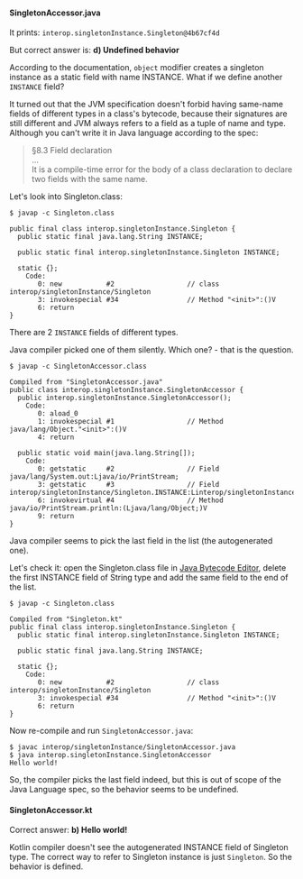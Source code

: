 #### SingletonAccessor.java
It prints: `interop.singletonInstance.Singleton@4b67cf4d`

But correct answer is: **d) Undefined behavior**

According to the documentation, `object` modifier creates a singleton instance as a static field with name INSTANCE. What
if we define another `INSTANCE` field?

It turned out that the JVM specification doesn't forbid having same-name fields of different types in a class's bytecode,
because their signatures are still different and JVM always refers to a field as a tuple of name and type. Although you
can't write it in Java language according to the spec:

> §8.3 Field declaration  
> ...  
> It is a compile-time error for the body of a class declaration to declare two fields with the same name.


Let's look into Singleton.class:
```
$ javap -c Singleton.class

public final class interop.singletonInstance.Singleton {
  public static final java.lang.String INSTANCE;

  public static final interop.singletonInstance.Singleton INSTANCE;

  static {};
    Code:
       0: new           #2                  // class interop/singletonInstance/Singleton
       3: invokespecial #34                 // Method "<init>":()V
       6: return
}
```
There are 2 `INSTANCE` fields of different types.


Java compiler picked one of them silently. Which one? - that is the question.
```
$ javap -c SingletonAccessor.class

Compiled from "SingletonAccessor.java"
public class interop.singletonInstance.SingletonAccessor {
  public interop.singletonInstance.SingletonAccessor();
    Code:
       0: aload_0
       1: invokespecial #1                  // Method java/lang/Object."<init>":()V
       4: return

  public static void main(java.lang.String[]);
    Code:
       0: getstatic     #2                  // Field java/lang/System.out:Ljava/io/PrintStream;
       3: getstatic     #3                  // Field interop/singletonInstance/Singleton.INSTANCE:Linterop/singletonInstance/Singleton;
       6: invokevirtual #4                  // Method java/io/PrintStream.println:(Ljava/lang/Object;)V
       9: return
}

```
Java compiler seems to pick the last field in the list (the autogenerated one).

Let's check it: open the Singleton.class file in [Java Bytecode Editor](http://cs.ioc.ee/~ando/jbe/), delete the first
INSTANCE field of String type and add the same field to the end of the list.
```
$ javap -c Singleton.class 

Compiled from "Singleton.kt"
public final class interop.singletonInstance.Singleton {
  public static final interop.singletonInstance.Singleton INSTANCE;

  public static final java.lang.String INSTANCE;
  
  static {};
    Code:
       0: new           #2                  // class interop/singletonInstance/Singleton
       3: invokespecial #34                 // Method "<init>":()V
       6: return
}
``` 

Now re-compile and run `SingletonAccessor.java`:
```
$ javac interop/singletonInstance/SingletonAccessor.java
$ java interop.singletonInstance.SingletonAccessor 
Hello world!
```

So, the compiler picks the last field indeed, but this is out of scope of the Java Language spec, so the behavior seems
to be undefined.


#### SingletonAccessor.kt
Correct answer: **b) Hello world!**

Kotlin compiler doesn't see the autogenerated INSTANCE field of Singleton type. The correct way to refer to Singleton
instance is just `Singleton`. So the behavior is defined.